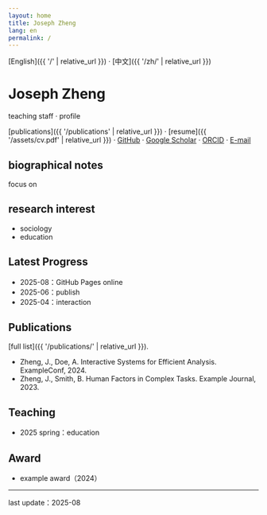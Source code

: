 ```yaml
---
layout: home
title: Joseph Zheng
lang: en
permalink: /
---
```


[English]({{ '/' | relative_url }}) · [中文]({{ '/zh/' | relative_url }})

# Joseph Zheng
teaching staff · profile

[publications]({{ '/publications' | relative_url }}) · [resume]({{ '/assets/cv.pdf' | relative_url }}) · [GitHub](https://github.com/Joseph-zheng) · [Google Scholar](https://scholar.google.com/citations?user=REPLACE_ME) · [ORCID](https://orcid.org/0000-0000-0000-0000) · [E-mail](mailto:you@example.com)

## biographical notes 
focus on 

## research interest
- sociology
- education

## Latest Progress
- 2025-08：GitHub Pages online
- 2025-06：publish
- 2025-04：interaction

## Publications
[full list]({{ '/publications/' | relative_url }}).
- Zheng, J., Doe, A. Interactive Systems for Efficient Analysis. ExampleConf, 2024. [](example.com)
- Zheng, J., Smith, B. Human Factors in Complex Tasks. Example Journal, 2023.

## Teaching
- 2025 spring：education

## Award
- example award（2024）

---
last update：2025-08

<!-- 提示：
- 将以上占位信息替换为你的真实信息。
- 上传 /assets/cv.pdf，更新学术/社交链接与邮箱。
- 如果需要页眉头像，可替换 assets/profile.svg，并在 _config.yml 中增加 logo: /assets/profile.svg。
-->



